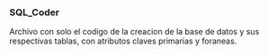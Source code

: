 ### SQL_Coder
Archivo con solo el codigo de la creacion de la base de datos y sus respectivas tablas, con atributos claves primarias y foraneas.
